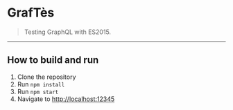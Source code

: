 # GrafTès

> Testing GraphQL with ES2015.

* * *

## How to build and run

1. Clone the repository
1. Run `npm install`
1. Run `npm start`
1. Navigate to [http://localhost:12345](localhost:12345)
